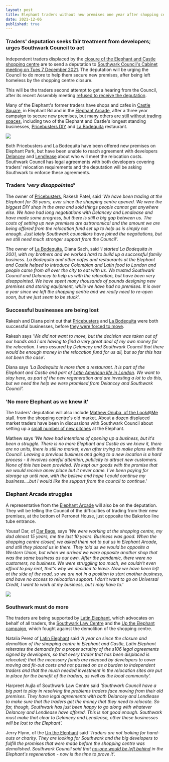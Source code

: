 ```yaml
---
layout: post
title: Elephant traders without new premises one year after shopping centre closes
date: 2021-12-06
published: true
---
```

### Traders' deputation seeks fair treatment from developers; urges Southwark Council to act

Independent traders displaced by the [closure of the Elephant and Castle shopping centre](https://www.london-se1.co.uk/news/view/10407) are to send a deputation to [Southwark Council's Cabinet meeting on Tues 7 December 2021](https://moderngov.southwark.gov.uk/ieListDocuments.aspx?CId=302&MId=7017&Ver=4). The deputation will be urging the Council to do more to help them secure new premises, after being left homeless by the shopping centre closure.

This will be the traders second attempt to get a hearing from the Council, after its recent Assembly meeting [refused to receive the deputation](https://www.southwarknews.co.uk/news/its-ironic-southwark-group-representing-tens-of-thousands-of-people-denied-chance-to-tell-councillors-about-residents-concerns-about-infill-consultation/).

Many of the Elephant's former traders have shops and cafes in [Castle Square](https://www.castlesquarelondon.com/), in Elephant Rd and in the [Elephant Arcade](https://www.elephantarcade.com/), after a three year campaign to secure new premises, but many others are[ still without trading spaces](https://www.35percent.org/elephant-traders-still-homeless/), including two of the Elephant and Castle's longest standing businesses, [Pricebusters DIY](https://www.southwarknews.co.uk/news/popular-diy-shop-elephant-castle-shopping-centre-gets-lease-extended-3-months/) and [La Bodequita](https://www.elephantandcastle.org.uk/about-elephant-and-castle/la-bodeguita/) restaurant.

![](https://35percent.org/img/bodeguita.jpg)

Both Pricebusters and La Bodequita have been offered new premises on Elephant Park, but have been unable to reach agreement with developers [Delancey](https://www.delancey.com/elephant-and-castle-redevelopment.html) and [Lendlease](https://www.elephantpark.co.uk/about-elephant-park/lendlease/) about who will meet the relocation costs.  Southwark Council has legal agreements with both developers covering traders' relocation requirements and the deputation will be asking Southwark to enforce these agreements.

### Traders *'very disappointed'*

The owner of [Pricebusters](https://www.southwarknews.co.uk/news/popular-diy-shop-elephant-castle-shopping-centre-gets-lease-extended-3-months/), Rakesh Patel, said *'We have been trading at the Elephant for 35 years, ever since the shopping centre opened.  We were the biggest DIY shop in the area and sold things people cannot get anywhere else.  We have had long negotiations with Delancey and Lendlease and have made some progress, but there is still a big gap between us.  The costs of setting up new premises are astronomical and the amount we are being offered from the relocation fund set up to help us is simply not enough.  Just lately Southwark councillors have joined the negotiations, but we still need much stronger support from the Council'.*

The owner of [La Bodequita](https://www.elephantandcastle.org.uk/about-elephant-and-castle/la-bodeguita/), Diana Sach, said *'I started La Bodequita in 2001, with my brothers and we worked hard to build up a successful family business.  La Bodequita and other cafes and restaurants at the Elephant and Castle helped to introduce Colombian and Latin food to London and people came from all over the city to eat with us.  We trusted Southwark Council and Delancey to help us with the relocation, but have been very disappointed.  We have spent many thousands of pounds designing new premises and storing equipment, while we have had no premises.  It is over a year since we left the shopping centre and we really need to re-open soon, but we just seem to be stuck'.*

### Successful businesses are being lost

Rakesh and Diana point out that [Pricebusters](https://www.southwarknews.co.uk/news/popular-diy-shop-elephant-castle-shopping-centre-gets-lease-extended-3-months/) and [La Bodequita](https://www.elephantandcastle.org.uk/about-elephant-and-castle/la-bodeguita/) were both successful businesses, before [they were forced to move](https://www.35percent.org/shopping-centre-closes-but-campaign-for-traders-continues/).

Rakesh says *'We did not want to move, but the decision was taken out of our hands and I am having to find a very great deal of my own money for the relocation.  I was assured by Delancey and Southwark Council that there would be enough money in the relocation fund for us all, but so far this has not been the case'.*

Diana says *'La Bodequita is more than a restaurant.  It is part of the Elephant and Castle and part of [Latin American life in London](https://www.trustforlondon.org.uk/publications/no-longer-invisible-latin-american-community-london/).  We want to stay here, as part of the new regeneration and are investing a lot to do this, but we need the help we were promised from Delancey and Southwark Council'.*

### 'No more Elephant as we knew it'

The traders' deputation will also include [Mathew Onuba, of the Look@Me stall](https://latinelephant.org/displaced-traders-with-no-relocation/#Onubas). from the shopping centre's old market.  About a dozen displaced market traders have been in discussions with Southwark Council about setting up a [small number of new pitches](https://www.35percent.org/shopping-centre-traders-propose-new-stalls-for-the-elephant/) at the Elephant.

Mathew says *'We have had intentions of opening up a business, but it's been a struggle.  There is no more Elephant and Castle as we knew it, there are no units, there is still no market, even after trying to make plans with the Council.  Leaving a previous business and going to a new location is a hard process - it involves careful attention, publicity to attract new customers.  None of this has been provided.  We kept our goods with the promise that we would receive anew place but it never came.  I've been paying for storage up until now, with the believe and hope I could continue my business....but I would like the support from the council to continue.'*

### Elephant Arcade struggles

A representative from the [Elephant Arcade](https://www.elephantandcastle.org.uk/wp-content/uploads/2020/10/ElephantArcadeC.pdf) will also be on the deputation.  They will be telling the Council of the difficulties of trading from their new premises, at the bottom of Perronet House, just opposite the Bakerloo line tube entrance.

Yousaf Dar, of [Dar Bags](https://www.elephantandcastle.org.uk/wp-content/uploads/2020/10/ElephantArcadeC.pdf), says *'We were working at the shopping centre, my dad almost 15 years, me the last 10 years.  Business was good.  When the shopping centre closed, we asked them not to put us in Elephant Arcade, and still they placed us in there.  They told us we would be opposite a Western Union, but when we arrived we were opposite another shop that was the same business as our own.  After the pandemic, there were no customers, no business.  We were struggling too much, we couldn't even afford to pay rent, that's why we decided to leave. Now we have been left at the side of the road, so we are not in a position to start another business, and have no access to relocation support.  I don't want to go on Universal Credit, I want to work at my business, but I may have to.'*

![](https://35percent.org/img/dar.png)

### Southwark must do more

The traders are being supported by [Latin Elephant](https://latinelephant.org/), which advocates on behalf of all traders, the [Southwark Law Centre](https://www.southwarklawcentre.org.uk/) and the [Up the Elephant campaign](https://twitter.com/uptheelephant_), which fought against the demolition of the shopping centre.

Natalia Perez of [Latin Elephant](https://latinelephant.org/displaced-traders-with-no-relocation/#Onubas) said *'A year on since the closure and demolition of the shopping centre in Elephant and Castle, Latin Elephant reiterates the demands for a proper scrutiny of the s106 legal agreements signed by developers, so that every trader that has been displaced is relocated; that the necessary funds are released by developers to cover moving and fit-out costs and not passed on as a burden to independent traders and that the much needed investment in the relocation sites are put in place for the benefit of the traders, as well as the local community'.*

Harpreet Aujla of Southwark Law Centre said *'Southwark Council have a big part to play in resolving the problems traders face moving from their old premises.  They have legal agreements with both Delancey and Lendlease to make sure that the traders get the money that they need to relocate.  So far, though, Southwark has just been happy to go along with whatever Delancey and Lendlease have offered.  This is not good enough.  Southwark must make that clear to Delancey and Lendlease, other these businesses will be lost to the Elephant'.*

Jerry Flynn, of the [Up the Elephant](https://twitter.com/SouthwarkNotes/status/1461854475703009288) said *'Traders are not looking for hand-outs or charity.  They are looking for Southwark and the big developers to fulfill the promises that were made before the shopping centre was demolished.  Southwark Council said that [no-one would be left behind](https://southwarkawards.co.uk/redevelopment-of-elephant-and-castle-shopping-centre-moves-forward/) in the Elephant's regeneration - now is the time to  prove it'.*
